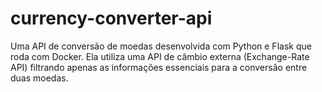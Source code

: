 # currency-converter-api
Uma API de conversão de moedas desenvolvida com Python e Flask que roda com Docker. Ela utiliza uma API de câmbio externa (Exchange-Rate API) filtrando apenas as informações essenciais para a conversão entre duas moedas.
